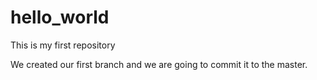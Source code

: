 # hello_world
This is my first repository

We created our first branch and we are going to commit it to the master.
